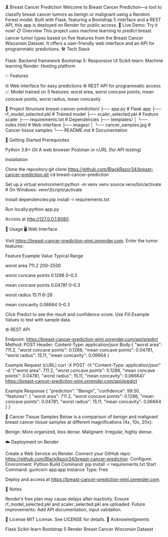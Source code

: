 🎗️ Breast Cancer Prediction
Welcome to Breast Cancer Prediction—a tool to classify breast cancer tumors as benign or malignant using a Random Forest model. Built with Flask, featuring a Bootstrap 5 interface and a REST API, this app is deployed on Render for public access.
🌟 Live Demo: Try it now!
📋 Overview
This project uses machine learning to predict breast cancer tumor types based on five features from the Breast Cancer Wisconsin Dataset. It offers a user-friendly web interface and an API for programmatic predictions.
🛠️ Tech Stack

Flask: Backend framework
Bootstrap 5: Responsive UI
Scikit-learn: Machine learning
Render: Hosting platform

✨ Features

🌐 Web interface for easy predictions
⚙️ REST API for programmatic access
📈 Model trained on 5 features: worst area, worst concave points, mean concave points, worst radius, mean concavity

📂 Project Structure
breast-cancer-prediction/
├── app.py                    # Flask app
├── rf_model_selected.pkl     # Trained model
├── scaler_selected.pkl       # Feature scaler
├── requirements.txt          # Dependencies
├── templates/
│   └── index.html            # Web interface
├── images/
│   └── cancer_samples.jpg    # Cancer tissue samples
└── README.md                 # Documentation

🚀 Getting Started
Prerequisites

Python 3.8+
Git
A web browser
Postman or cURL (for API testing)

Installation

Clone the repository:git clone https://github.com/BlackRazor34/breast-cancer-prediction.git
cd breast-cancer-prediction


Set up a virtual environment:python -m venv venv
source venv/bin/activate  # On Windows: venv\Scripts\activate


Install dependencies:pip install -r requirements.txt


Run locally:python app.py

Access at http://127.0.0.1:8080.

🌟 Usage
🖥️ Web Interface

Visit https://breast-cancer-prediction-eimi.onrender.com.
Enter the tumor features:


Feature
Example Value
Typical Range



worst area
711.2
200–2500


worst concave points
0.1288
0–0.3


mean concave points
0.04781
0–0.3


worst radius
15.11
6–28


mean concavity
0.06664
0–0.3



Click Predict to see the result and confidence score.
Use Fill Example Values to test with sample data.

⚙️ REST API

Endpoint: https://breast-cancer-prediction-eimi.onrender.com/api/predict
Method: POST
Header: Content-Type: application/json
Body:{
  "worst area": 711.2,
  "worst concave points": 0.1288,
  "mean concave points": 0.04781,
  "worst radius": 15.11,
  "mean concavity": 0.06664
}



Example Request (cURL)
curl -X POST -H "Content-Type: application/json" -d '{"worst area": 711.2, "worst concave points": 0.1288, "mean concave points": 0.04781, "worst radius": 15.11, "mean concavity": 0.06664}' https://breast-cancer-prediction-eimi.onrender.com/api/predict

Example Response
{
  "prediction": "Benign",
  "confidence": 99.50,
  "features": {
    "worst area": 711.2,
    "worst concave points": 0.1288,
    "mean concave points": 0.04781,
    "worst radius": 15.11,
    "mean concavity": 0.06664
  }
}

📸 Cancer Tissue Samples
Below is a comparison of benign and malignant breast cancer tissue samples at different magnifications (4x, 10x, 20x):


Benign: More organized, less dense.
Malignant: Irregular, highly dense.

☁️ Deployment on Render

Create a Web Service on Render.
Connect your GitHub repo: https://github.com/BlackRazor34/breast-cancer-prediction.
Configure:
Environment: Python
Build Command: pip install -r requirements.txt
Start Command: gunicorn app:app
Instance Type: Free


Deploy and access at https://breast-cancer-prediction-eimi.onrender.com.

📝 Notes

Render’s free plan may cause delays after inactivity.
Ensure rf_model_selected.pkl and scaler_selected.pkl are uploaded.
Future improvements: Add API documentation, input validation.

📜 License
MIT License. See LICENSE for details.
🙌 Acknowledgments

Flask
Scikit-learn
Bootstrap 5
Render
Breast Cancer Wisconsin Dataset